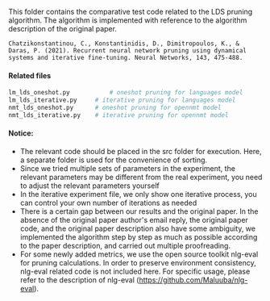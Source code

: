 This folder contains the comparative test code related to the LDS pruning algorithm. The algorithm is implemented with reference to the algorithm description of the original paper.

```
Chatzikonstantinou, C., Konstantinidis, D., Dimitropoulos, K., & Daras, P. (2021). Recurrent neural network pruning using dynamical systems and iterative fine-tuning. Neural Networks, 143, 475-488.
```



#### Related files

```python
lm_lds_oneshot.py			# oneshot pruning for languages model
lm_lds_iterative.py		# iterative pruning for languages model
nmt_lds_oneshot.py		# oneshot pruning for opennmt model
nmt_lds_iterative.py	# iterative pruning for opennmt model
```



#### Notice:

+ The relevant code should be placed in the src folder for execution. Here, a separate folder is used for the convenience of sorting.
+ Since we tried multiple sets of parameters in the experiment, the relevant parameters may be different from the real experiment, you need to adjust the relevant parameters yourself
+ In the iterative experiment file, we only show one iterative process, you can control your own number of iterations as needed
+ There is a certain gap between our results and the original paper. In the absence of the original paper author's email reply, the original paper code, and the original paper description also have some ambiguity, we implemented the algorithm step by step as much as possible according to the paper description, and carried out multiple proofreading.
+ For some newly added metrics, we use the open source toolkit nlg-eval for pruning calculations. In order to preserve environment consistency, nlg-eval related code is not included here. For specific usage, please refer to the description of nlg-eval (https://github.com/Maluuba/nlg-eval).



